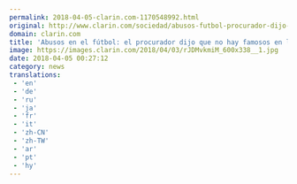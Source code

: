 ```yaml
---
permalink: 2018-04-05-clarin.com-1170548992.html
original: http://www.clarin.com/sociedad/abusos-futbol-procurador-dijo-famosos-causa-pedofilia_0_SygUXRfoG.html
domain: clarin.com
title: 'Abusos en el fútbol: el procurador dijo que no hay famosos en la causa por pedofilia'
image: https://images.clarin.com/2018/04/03/rJDMvkmiM_600x338__1.jpg
date: 2018-04-05 00:27:12
category: news
translations: 
 - 'en'
 - 'de'
 - 'ru'
 - 'ja'
 - 'fr'
 - 'it'
 - 'zh-CN'
 - 'zh-TW'
 - 'ar'
 - 'pt'
 - 'hy'
---
```


